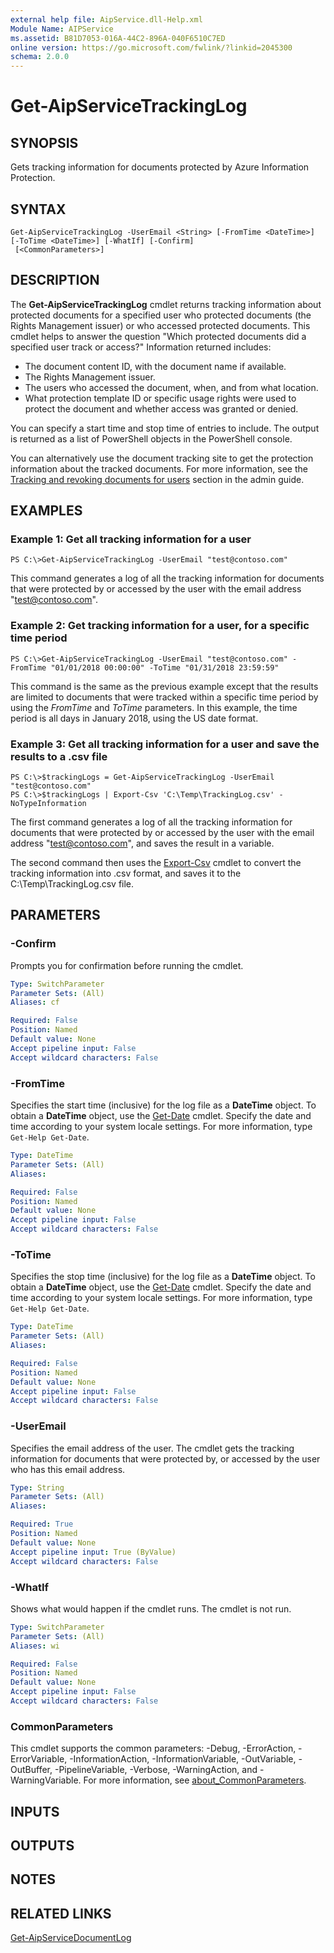 ```yaml
---
external help file: AipService.dll-Help.xml
Module Name: AIPService
ms.assetid: B81D7053-016A-44C2-896A-040F6510C7ED
online version: https://go.microsoft.com/fwlink/?linkid=2045300
schema: 2.0.0
---
```


# Get-AipServiceTrackingLog

## SYNOPSIS
Gets tracking information for documents protected by Azure Information Protection.

## SYNTAX

```
Get-AipServiceTrackingLog -UserEmail <String> [-FromTime <DateTime>] [-ToTime <DateTime>] [-WhatIf] [-Confirm]
 [<CommonParameters>]
```

## DESCRIPTION
The **Get-AipServiceTrackingLog** cmdlet returns tracking information about protected documents for a specified user who protected documents (the Rights Management issuer) or who accessed protected documents. This cmdlet helps to answer the question "Which protected documents did a specified user track or access?" Information returned includes:

- The document content ID, with the document name if available.
- The Rights Management issuer.
- The users who accessed the document, when, and from what location. 
- What protection template ID or specific usage rights were used to protect the document and whether access was granted or denied.

You can specify a start time and stop time of entries to include. The output is returned as a list of PowerShell objects in the PowerShell console.

You can alternatively use the document tracking site to get the protection information about the tracked documents. For more information, see the [Tracking and revoking documents for users](https://docs.microsoft.com/information-protection/rms-client/client-admin-guide-document-tracking#tracking-and-revoking-documents-for-users) section in the admin guide.

## EXAMPLES

### Example 1: Get all tracking information for a user
```
PS C:\>Get-AipServiceTrackingLog -UserEmail "test@contoso.com"
```

This command generates a log of all the tracking information for documents that were protected by or accessed by the user with the email address "test@contoso.com".

### Example 2: Get tracking information for a user, for a specific time period
```
PS C:\>Get-AipServiceTrackingLog -UserEmail "test@contoso.com" -FromTime "01/01/2018 00:00:00" -ToTime "01/31/2018 23:59:59"
```

This command is the same as the previous example except that the results are limited to documents that were tracked within a specific time period by using the *FromTime* and *ToTime* parameters. In this example, the time period is all days in January 2018, using the US date format.

### Example 3: Get all tracking information for a user and save the results to a .csv file
```
PS C:\>$trackingLogs = Get-AipServiceTrackingLog -UserEmail "test@contoso.com"
PS C:\>$trackingLogs | Export-Csv 'C:\Temp\TrackingLog.csv' -NoTypeInformation
```

The first command generates a log of all the tracking information for documents that were protected by or accessed by the user with the email address "test@contoso.com", and saves the result in a variable.

The second command then uses the [Export-Csv](https://docs.microsoft.com/en-us/powershell/module/microsoft.powershell.utility/export-csv?view=powershell-4.0) cmdlet to convert the tracking information into .csv format, and saves it to the C:\Temp\TrackingLog.csv file.

## PARAMETERS

### -Confirm
Prompts you for confirmation before running the cmdlet.

```yaml
Type: SwitchParameter
Parameter Sets: (All)
Aliases: cf

Required: False
Position: Named
Default value: None
Accept pipeline input: False
Accept wildcard characters: False
```

### -FromTime
Specifies the start time (inclusive) for the log file as a **DateTime** object. To obtain a **DateTime** object, use the [Get-Date](https://go.microsoft.com/fwlink/?LinkID=293966) cmdlet. Specify the date and time according to your system locale settings. For more information, type `Get-Help Get-Date`.

```yaml
Type: DateTime
Parameter Sets: (All)
Aliases:

Required: False
Position: Named
Default value: None
Accept pipeline input: False
Accept wildcard characters: False
```

### -ToTime
Specifies the stop time (inclusive) for the log file as a **DateTime** object. To obtain a **DateTime** object, use the [Get-Date](https://go.microsoft.com/fwlink/?LinkID=293966) cmdlet. Specify the date and time according to your system locale settings. For more information, type `Get-Help Get-Date`.

```yaml
Type: DateTime
Parameter Sets: (All)
Aliases:

Required: False
Position: Named
Default value: None
Accept pipeline input: False
Accept wildcard characters: False
```

### -UserEmail
Specifies the email address of the user. The cmdlet gets the tracking information for documents that were protected by, or accessed by the user who has this email address. 

```yaml
Type: String
Parameter Sets: (All)
Aliases:

Required: True
Position: Named
Default value: None
Accept pipeline input: True (ByValue)
Accept wildcard characters: False
```

### -WhatIf
Shows what would happen if the cmdlet runs. The cmdlet is not run.

```yaml
Type: SwitchParameter
Parameter Sets: (All)
Aliases: wi

Required: False
Position: Named
Default value: None
Accept pipeline input: False
Accept wildcard characters: False
```

### CommonParameters
This cmdlet supports the common parameters: -Debug, -ErrorAction, -ErrorVariable, -InformationAction, -InformationVariable, -OutVariable, -OutBuffer, -PipelineVariable, -Verbose, -WarningAction, and -WarningVariable. For more information, see [about_CommonParameters](http://go.microsoft.com/fwlink/?LinkID=113216).

## INPUTS

## OUTPUTS

## NOTES

## RELATED LINKS

[Get-AipServiceDocumentLog](./Get-AipServiceDocumentLog.md)


